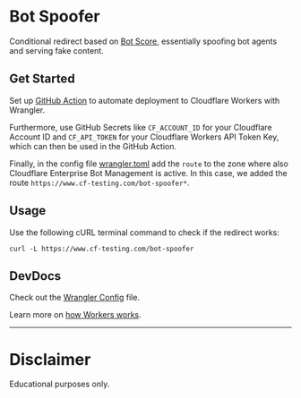 # Bot Spoofer

Conditional redirect based on [Bot Score](https://developers.cloudflare.com/bots/concepts/bot-score), essentially spoofing bot agents and serving fake content.

## Get Started

Set up [GitHub Action](https://github.com/marketplace/actions/deploy-to-cloudflare-workers-with-wrangler) to automate deployment to Cloudflare Workers with Wrangler.

Furthermore, use GitHub Secrets like `CF_ACCOUNT_ID` for your Cloudflare Account ID and `CF_API_TOKEN` for your Cloudflare Workers API Token Key, which can then be used in the GitHub Action.

Finally, in the config file [wrangler.toml](wrangler.toml) add the `route` to the zone where also Cloudflare Enterprise Bot Management is active. 
In this case, we added the route `https://www.cf-testing.com/bot-spoofer*`.

## Usage

Use the following cURL terminal command to check if the redirect works:

`curl -L https://www.cf-testing.com/bot-spoofer`

## DevDocs

Check out the [Wrangler Config](https://developers.cloudflare.com/workers/wrangler/configuration/) file.

Learn more on [how Workers works](https://developers.cloudflare.com/workers/learning/how-workers-works/).

* * * * *

# Disclaimer

Educational purposes only.

